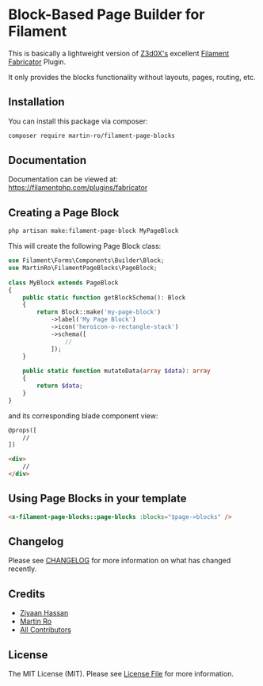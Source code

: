 # Block-Based Page Builder for Filament

This is basically a lightweight version of [Z3d0X's](https://github.com/z3d0x) excellent [Filament Fabricator](https://filamentphp.com/plugins/fabricator) Plugin. 

It only provides the blocks functionality without layouts, pages, routing, etc.

## Installation
You can install this package via composer:
```bash
composer require martin-ro/filament-page-blocks
```

## Documentation
Documentation can be viewed at: https://filamentphp.com/plugins/fabricator


## Creating a Page Block

```bash
php artisan make:filament-page-block MyPageBlock
```

This will create the following Page Block class:

```php
use Filament\Forms\Components\Builder\Block;
use MartinRo\FilamentPageBlocks\PageBlock;
 
class MyBlock extends PageBlock
{
    public static function getBlockSchema(): Block
    {
        return Block::make('my-page-block')
            ->label('My Page Block')
            ->icon('heroicon-o-rectangle-stack')
            ->schema([
                //
            ]);
    }
 
    public static function mutateData(array $data): array
    {
        return $data;
    }
}
```

and its corresponding blade component view:
```html
@props([
    //
])

<div>
    //
</div>

```

## Using Page Blocks in your template

```html
<x-filament-page-blocks::page-blocks :blocks="$page->blocks" />
```

## Changelog

Please see [CHANGELOG](CHANGELOG.md) for more information on what has changed recently.

## Credits

- [Ziyaan Hassan](https://github.com/Z3d0X)
- [Martin Ro](https://github.com/martin-ro)
- [All Contributors](../../contributors)

## License

The MIT License (MIT). Please see [License File](LICENSE.md) for more information.
